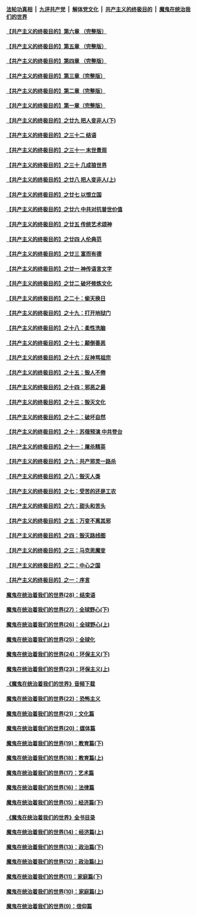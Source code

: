 ####  [法轮功真相](../../../../basic/blob/master/README.md?t=05251501) &nbsp;|&nbsp; [九评共产党](../../../../9ping.md/blob/master/README.md?t=05251501) &nbsp;|&nbsp; [解体党文化](../../../../jtdwh.md/blob/master/README.md?t=05251501)  &nbsp;|&nbsp; [共产主义的终极目的](../../../../gczydzjmd.md/blob/master/README.md?t=05251501) &nbsp;|&nbsp; [魔鬼在统治我们的世界](../../../../mgztzwmdsj.md/blob/master/README.md?t=05251501) 

#### [【共产主义的终极目的】第六章 （完整版）](../pages/nsc422/n11428913.md?t=05251501) 

#### [【共产主义的终极目的】第五章 （完整版）](../pages/nsc422/n11428912.md?t=05251501) 

#### [【共产主义的终极目的】第四章 （完整版）](../pages/nsc422/n11428907.md?t=05251501) 

#### [【共产主义的终极目的】第三章（完整版）](../pages/nsc422/n11428848.md?t=05251501) 

#### [【共产主义的终极目的】第二章（完整版）](../pages/nsc422/n11428831.md?t=05251501) 

#### [【共产主义的终极目的】第一章（完整版）](../pages/nsc422/n11417651.md?t=05251501) 

#### [【共产主义的终极目的】之廿九 把人变非人(下)](../pages/nsc422/n11344140.md?t=05251501) 

#### [【共产主义的终极目的】之三十二 结语](../pages/nsc422/n11360535.md?t=05251501) 

#### [【共产主义的终极目的】之三十一 末世景观](../pages/nsc422/n11351129.md?t=05251501) 

#### [【共产主义的终极目的】之三十 几成狼世界](../pages/nsc422/n11348280.md?t=05251501) 

#### [【共产主义的终极目的】之廿八 把人变非人(上)](../pages/nsc422/n11340492.md?t=05251501) 

#### [【共产主义的终极目的】之廿七 以恨立国](../pages/nsc422/n11336944.md?t=05251501) 

#### [【共产主义的终极目的】之廿六 中共对抗普世价值](../pages/nsc422/n11324785.md?t=05251501) 

#### [【共产主义的终极目的】之廿五 传统艺术颂神](../pages/nsc422/n11296396.md?t=05251501) 

#### [【共产主义的终极目的】之廿四 人伦典范](../pages/nsc422/n11296397.md?t=05251501) 

#### [【共产主义的终极目的】之廿三 富而有德](../pages/nsc422/n11283598.md?t=05251501) 

#### [【共产主义的终极目的】之廿一 神传语言文字](../pages/nsc422/n11263265.md?t=05251501) 

#### [【共产主义的终极目的】之廿二 破坏修炼文化](../pages/nsc422/n11245728.md?t=05251501) 

#### [【共产主义的终极目的】之二十：偷天换日](../pages/nsc422/n11238846.md?t=05251501) 

#### [【共产主义的终极目的】之十九：打开地狱门](../pages/nsc422/n11206376.md?t=05251501) 

#### [【共产主义的终极目的】之十八：柔性洗脑](../pages/nsc422/n11199994.md?t=05251501) 

#### [【共产主义的终极目的】之十七：颠倒善恶](../pages/nsc422/n11179782.md?t=05251501) 

#### [【共产主义的终极目的】之十六：反神骂祖宗](../pages/nsc422/n11166798.md?t=05251501) 

#### [【共产主义的终极目的】之十五：毁人不倦](../pages/nsc422/n11166792.md?t=05251501) 

#### [【共产主义的终极目的】之十四：邪恶之最](../pages/nsc422/n11150249.md?t=05251501) 

#### [【共产主义的终极目的】之十三：毁灭文化](../pages/nsc422/n11135227.md?t=05251501) 

#### [【共产主义的终极目的】之十二：破坏自然](../pages/nsc422/n11135214.md?t=05251501) 

#### [【共产主义的终极目的】之十：苏俄预演 中共登台](../pages/nsc422/n11118424.md?t=05251501) 

#### [【共产主义的终极目的】之十一：屠杀精英](../pages/nsc422/n11118442.md?t=05251501) 

#### [【共产主义的终极目的】之九：共产邪灵一路杀](../pages/nsc422/n11114139.md?t=05251501) 

#### [【共产主义的终极目的】之八：毁灭人类](../pages/nsc422/n11108503.md?t=05251501) 

#### [【共产主义的终极目的】之七：受苦的还是工农](../pages/nsc422/n11101809.md?t=05251501) 

#### [【共产主义的终极目的】之六：甜头和苦头](../pages/nsc422/n11096971.md?t=05251501) 

#### [【共产主义的终极目的】之五：万变不离其邪](../pages/nsc422/n11091285.md?t=05251501) 

#### [【共产主义的终极目的】之四：毁灭路线图](../pages/nsc422/n11086284.md?t=05251501) 

#### [【共产主义的终极目的】之三：马克思魔变](../pages/nsc422/n11061941.md?t=05251501) 

#### [【共产主义的终极目的】之二：中心之国](../pages/nsc422/n11047728.md?t=05251501) 

#### [【共产主义的终极目的】之一：序言](../pages/nsc422/n11086077.md?t=05251501) 

#### [魔鬼在统治着我们的世界(28)：结束语](../pages/nsc422/n10936246.md?t=05251501) 

#### [魔鬼在统治着我们的世界(27)：全球野心(下)](../pages/nsc422/n10928319.md?t=05251501) 

#### [魔鬼在统治着我们的世界(26)：全球野心(上)](../pages/nsc422/n10900318.md?t=05251501) 

#### [魔鬼在统治着我们的世界(25)：全球化](../pages/nsc422/n10788205.md?t=05251501) 

#### [魔鬼在统治着我们的世界(24)：环保主义(下)](../pages/nsc422/n10695307.md?t=05251501) 

#### [魔鬼在统治着我们的世界(23)：环保主义(上)](../pages/nsc422/n10688613.md?t=05251501) 

#### [《魔鬼在统治着我们的世界》音频下载](../pages/nsc422/n10635553.md?t=05251501) 

#### [魔鬼在统治着我们的世界(22)：恐怖主义](../pages/nsc422/n10614727.md?t=05251501) 

#### [魔鬼在统治着我们的世界(21)：文化篇](../pages/nsc422/n10597706.md?t=05251501) 

#### [魔鬼在统治着我们的世界(20)：媒体篇](../pages/nsc422/n10586579.md?t=05251501) 

#### [魔鬼在统治着我们的世界(19)：教育篇(下)](../pages/nsc422/n10564808.md?t=05251501) 

#### [魔鬼在统治着我们的世界(18)：教育篇(上)](../pages/nsc422/n10526970.md?t=05251501) 

#### [魔鬼在统治着我们的世界(17)：艺术篇](../pages/nsc422/n10499093.md?t=05251501) 

#### [魔鬼在统治着我们的世界(16)：法律篇](../pages/nsc422/n10485969.md?t=05251501) 

#### [魔鬼在统治着我们的世界(15)：经济篇(下)](../pages/nsc422/n10469975.md?t=05251501) 

#### [《魔鬼在统治着我们的世界》全书目录](../pages/nsc422/n10464261.md?t=05251501) 

#### [魔鬼在统治着我们的世界(14)：经济篇(上)](../pages/nsc422/n10457370.md?t=05251501) 

#### [魔鬼在统治着我们的世界(13)：政治篇(下)](../pages/nsc422/n10448270.md?t=05251501) 

#### [魔鬼在统治着我们的世界(12)：政治篇(上)](../pages/nsc422/n10444576.md?t=05251501) 

#### [魔鬼在统治着我们的世界(11)：家庭篇(下)](../pages/nsc422/n10440961.md?t=05251501) 

#### [魔鬼在统治着我们的世界(10)：家庭篇(上)](../pages/nsc422/n10435448.md?t=05251501) 

#### [魔鬼在统治着我们的世界(9)：信仰篇](../pages/nsc422/n10432159.md?t=05251501) 

